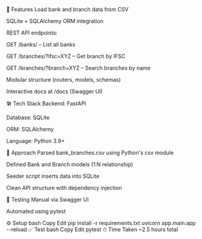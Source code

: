 🚀 Features
Load bank and branch data from CSV

SQLite + SQLAlchemy ORM integration

REST API endpoints:

GET /banks/ – List all banks

GET /branches/?ifsc=XYZ – Get branch by IFSC

GET /branches/?branch=XYZ – Search branches by name

Modular structure (routers, models, schemas)

Interactive docs at /docs (Swagger UI)

🛠 Tech Stack
Backend: FastAPI

Database: SQLite

ORM: SQLAlchemy

Language: Python 3.9+

🧠 Approach
Parsed bank_branches.csv using Python's csv module

Defined Bank and Branch models (1:N relationship)

Seeder script inserts data into SQLite

Clean API structure with dependency injection

🧪 Testing
Manual via Swagger UI

Automated using pytest

⚙️ Setup
bash
Copy
Edit
pip install -r requirements.txt
uvicorn app.main:app --reload
✅ Test
bash
Copy
Edit
pytest
⏱ Time Taken
~2.5 hours total